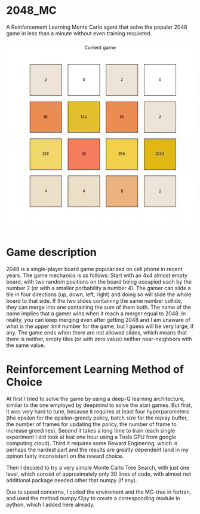 # 2048_MC

A Reinforcement Learning Monte Carlo agent that solve the popular 2048 game in less than a minute without even training requiered.

 ![Alt Text](https://github.com/cargicar/2048_MC/blob/main/2048_short.gif)

# Game description

2048 is a single-player board game popularized on cell phone in recent years. The game mechanics is as follows: Start with an 4x4 almost empty board, with two random positions on the board being occupied each by the number 2 (or with a smaller porbability a number 4). The gamer can slide a tile in four directions (up, down, left, right) and doing so will slide the whole board to that side. If the two slides containing the same number collide, they can merge into one containing the sum of them both. The name of the name implies that a gamer wins when it reach a merger equal to 2048. In reality, you can keep merging even after getting 2048 and I am unaware of what is the upper limit number for the game, but I guess will be very large, if any. The game ends when there are not allowed slides, which means that there is neither, empty tiles (or with zero value) neither near-neighbors with the same value.

# Reinforcement Learning Method of Choice

At first I tried to solve the game by using a deep-Q learning architecture, similar to the one employed by deepmind to solve the atari games. But first, it was very hard to tune, because it requires at least four hyperparameters (the epsilon for the epsilon-greedy policy, batch size for the replay buffer, the number of frames for updating the policy, the number of frame to increase greedines). Second it takes a long time to train (each single experiment I did took at leat one hour using a Tesla GPU from google computing cloud). Third it requires some Reward Enginering, which is perhaps the hardest part and the results are greatly dependent (and in my opinon fairly inconsisten) on the reward choice. 

Then I decided to try a very simple Monte Carlo Tree Search, with just one level, which consist of approximately only 30 lines of code, with almost not additional package needed other that numpy (if any). 

Due to speed concerns, I coded the enviroment and the MC-tree in fortran, and used the method numpy.f2py to create a corresponding module in python, which I added here already.

